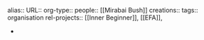 alias::
URL::
org-type::
people:: [[Mirabai Bush]] 
creations:: 
tags:: organisation
rel-projects:: [[Inner Beginner]], [[EFA]],  


-